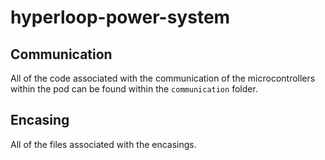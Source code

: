 # hyperloop-power-system

## Communication
All of the code associated with the communication of the microcontrollers within the pod can be found within the `communication` folder.

## Encasing
All of the files associated with the encasings.